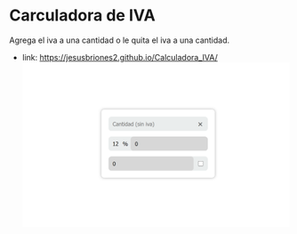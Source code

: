 # Carculadora de IVA
Agrega el iva a una cantidad o le quita el iva a una cantidad.

* link: https://jesusbriones2.github.io/Calculadora_IVA/
![Page capture](page_capture.png "Page capture")
